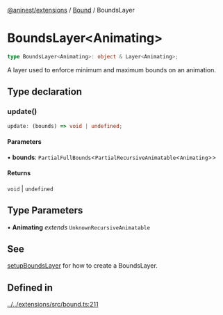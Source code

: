 [@aninest/extensions](../../index.md) / [Bound](../index.md) / BoundsLayer

# BoundsLayer\<Animating\>

```ts
type BoundsLayer<Animating>: object & Layer<Animating>;
```

A layer used to enforce minimum and maximum bounds on an animation.

## Type declaration

### update()

```ts
update: (bounds) => void | undefined;
```

#### Parameters

• **bounds**: `PartialFullBounds`\<`PartialRecursiveAnimatable`\<`Animating`\>\>

#### Returns

`void` \| `undefined`

## Type Parameters

• **Animating** *extends* `UnknownRecursiveAnimatable`

## See

[setupBoundsLayer](../functions/setupBoundsLayer.md) for how to create a BoundsLayer.

## Defined in

[../../extensions/src/bound.ts:211](https://github.com/zphrs/aninest/blob/93165c72e5bf58f07554172fb8f04e60bd3cd7ed/extensions/src/bound.ts#L211)
